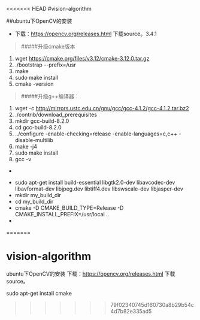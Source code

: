 <<<<<<< HEAD
#vision-algorithm

##ubuntu下OpenCV的安装
* 下载：https://opencv.org/releases.html 下载source。3.4.1

>#####升级cmake版本
1. wget https://cmake.org/files/v3.12/cmake-3.12.0.tar.gz
2. ./bootstrap --prefix=/usr
3. make
4. sudo make install
5. cmake -version

>#####升级g++编译器：
1. wget -c http://mirrors.ustc.edu.cn/gnu/gcc/gcc-4.1.2/gcc-4.1.2.tar.bz2      
2. ./contrib/download_prerequisites
3. mkdir gcc-build-8.2.0
4.  cd gcc-build-8.2.0  
5. ../configure -enable-checking=release -enable-languages=c,c++ -disable-multilib  
6. make -j4
7. sudo make install
8. gcc -v


* ~~~sudo apt-get install cmake ~~~


* sudo apt-get install build-essential libgtk2.0-dev libavcodec-dev libavformat-dev libjpeg.dev libtiff4.dev libswscale-dev libjasper-dev  
* mkdir my_build_dir
* cd  my_build_dir
* cmake -D CMAKE_BUILD_TYPE=Release -D CMAKE_INSTALL_PREFIX=/usr/local ..
*






=======
# vision-algorithm

ubuntu下OpenCV的安装
下载：https://opencv.org/releases.html
下载source。

sudo apt-get install cmake 
>>>>>>> 79f02340745d160730a8b29b54c4d7b82e335ad5

